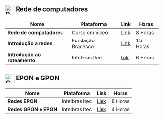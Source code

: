<h2>
  <img src="https://github.com/MarcusTechs/Free-way/assets/138902771/16e668cc-1aa9-4acc-969b-f5ffff162c78" alt="Redes" width="30px" style="vertical-align: middle;"> Rede de computadores
</h2>

| **Nome** | **Plataforma** | **Link** | **Horas** |
| --- | --- | --- | --- | 
| **Rede de computadores** | Curso em video | [Link](https://www.cursoemvideo.com/curso/redes-de-computadores/) | 8 Horas |
| **Introdução a redes** | Fundação Bradesco | [Link](https://www.ev.org.br/cursos/introducao-a-redes-de-computadores) | 15 Horas |
| **Introdução ao roteamento** | Intelbras Itec | [link](https://cursos.intelbras.com.br/portal/layout/927/intelbras/pg_interna_sistema.asp?aW5jbHVkZT1jYXRhbG9nby9jdXJzb3Nfdmlldy5hc3AmQ3Vyc29JRD02MTY3Jmt0X2RpZGF4aXM9dG9w) | 6 Horas|

<h2>
  <img src="https://github.com/MarcusTechs/Free-way/assets/138902771/acf846e0-3228-43fa-b024-810ae51fc25c" alt="Gpon" width="30px" style="vertical-align: middle;"> EPON e GPON
</h2>

| **Nome** | **Plataforma** | **Link** | **Horas** |
| --- | --- | --- | --- | 
| **Redes EPON** | Intelbras Itec| [Link](https://cursos.intelbras.com.br/portal/layout/927/intelbras/pg_interna_sistema.asp?aW5jbHVkZT1jYXRhbG9nby90cmlsaGFzX3ZpZXcuYXNwJlRyaWxoYUlEPTExNjcma3RfZGlkYXhpcz10b3A=) | 8 Horas |
| **Redes GPON e EPON** | Intelbras Itec | [Link](https://cursos.intelbras.com.br/portal/layout/927/intelbras/pg_interna_sistema.asp?aW5jbHVkZT1jYXRhbG9nby9jdXJzb3Nfdmlldy5hc3AmQ3Vyc29JRD00NzIzJmt0X2RpZGF4aXM9dG9w) | 4 Horas |
